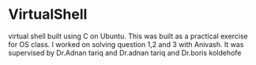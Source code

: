 VirtualShell
============

virtual shell built using C on Ubuntu. This was built as a practical exercise for OS class.
I worked on solving question 1,2 and 3 with Anivash. It was supervised by Dr.Adnan tariq and Dr.adnan tariq and Dr.boris koldehofe
